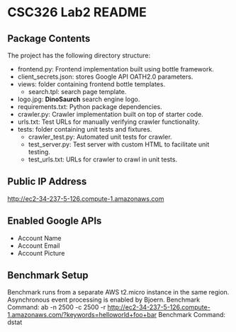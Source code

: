 CSC326 Lab2 README
==================
Package Contents
----------------
The project has the following directory structure:
- frontend.py: Frontend implementation built using bottle framework.
- client_secrets.json: stores Google API OATH2.0 parameters.
- views: folder containing frontend bottle templates.
    - search.tpl: search page template.
- logo.jpg: **DinoSaurch** search engine logo.
- requirements.txt: Python package dependencies.
- crawler.py: Crawler implementation built on top of starter code.
- urls.txt: Test URLs for manually verifying crawler functionality.
- tests: folder containing unit tests and fixtures.
    - crawler_test.py: Automated unit tests for crawler.
    - test_server.py: Test server with custom HTML to facilitate unit testing.
    - test_urls.txt: URLs for crawler to crawl in unit tests.

Public IP Address
-----------------
http://ec2-34-237-5-126.compute-1.amazonaws.com

Enabled Google APIs
-------------------
- Account Name
- Account Email
- Account Picture

Benchmark Setup
---------------
Benchmark runs from a separate AWS t2.micro instance in the same region.
Asynchronous event processing is enabled by Bjoern.
Benchmark Command: ab -n 2500 -c 2500 -r http://ec2-34-237-5-126.compute-1.amazonaws.com/?keywords=helloworld+foo+bar
Benchmark Command: dstat